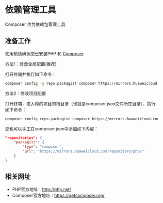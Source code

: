 # 依赖管理工具

Composer 作为依赖包管理工具 

## 准备工作

使用前请确保您已安装PHP 和 [Composer](https://getcomposer.org/download/)

方法1：修改全局配置(推荐)

打开终端并执行如下命令：

```bash
composer config -g repo.packagist composer https://mirrors.huaweicloud.com/repository/php/
```

方法2：修改项目配置

打开终端，进入你的项目的根目录（也就是composer.json文件所在目录），执行如下命令：

```bash
composer config repo.packagist composer https://mirrors.huaweicloud.com/repository/php/
```

您也可以手工在composer.json中添加如下内容：

```json
"repositories": {
    "packagist": {
        "type": "composer",
        "url": "https://mirrors.huaweicloud.com/repository/php/"
    }
}
```

## 相关网址

- PHP官方地址：http://php.net/
- Composer官方地址：https://getcomposer.org/
